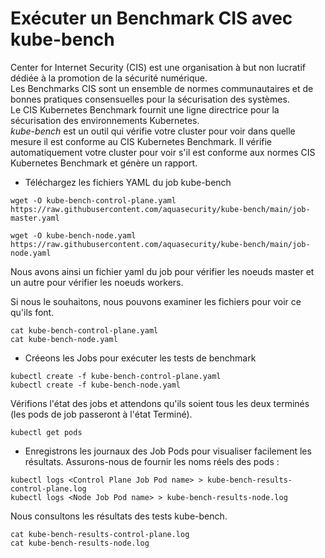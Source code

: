 # Exécuter un Benchmark CIS avec kube-bench

Center for Internet Security (CIS) est une organisation à but non lucratif dédiée à la promotion de la sécurité numérique.<br>
Les Benchmarks CIS sont un ensemble de normes communautaires et de bonnes pratiques consensuelles pour la sécurisation des systèmes.<br>
Le CIS Kubernetes Benchmark fournit une ligne directrice pour la sécurisation des environnements Kubernetes.<br>
*kube-bench* est un outil qui vérifie votre cluster pour voir dans quelle mesure il est conforme au CIS Kubernetes Benchmark. Il vérifie automatiquement votre cluster pour voir s'il est conforme aux normes CIS Kubernetes Benchmark et génère un rapport.<br>

- Téléchargez les fichiers YAML du job kube-bench
```
wget -O kube-bench-control-plane.yaml https://raw.githubusercontent.com/aquasecurity/kube-bench/main/job-
master.yaml

wget -O kube-bench-node.yaml https://raw.githubusercontent.com/aquasecurity/kube-bench/main/job-node.yaml
```

Nous avons ainsi un fichier yaml du job pour vérifier les noeuds master et un autre pour vérifier les noeuds workers.<br>

Si nous le souhaitons, nous pouvons examiner les fichiers pour voir ce qu'ils font.
```
cat kube-bench-control-plane.yaml
cat kube-bench-node.yaml
```

- Créeons les Jobs pour exécuter les tests de benchmark
```
kubectl create -f kube-bench-control-plane.yaml
kubectl create -f kube-bench-node.yaml
```

Vérifions l'état des jobs et attendons qu'ils soient tous les deux terminés (les pods de job passeront à l'état Terminé).
```
kubectl get pods
```

- Enregistrons les journaux des Job Pods pour visualiser facilement les résultats. Assurons-nous de fournir les noms réels des pods :
```
kubectl logs <Control Plane Job Pod name> > kube-bench-results-control-plane.log
kubectl logs <Node Job Pod name> > kube-bench-results-node.log
```

Nous consultons les résultats des tests kube-bench.
```
cat kube-bench-results-control-plane.log
cat kube-bench-results-node.log
```